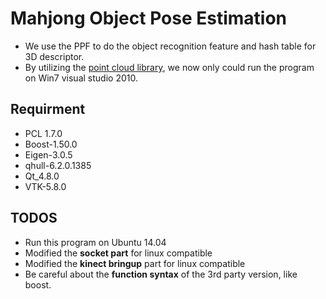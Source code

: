 # Mahjong Object Pose Estimation

- We use the PPF to do the object recognition feature and hash table for 3D descriptor.
- By utilizing the [point cloud library](http://pointclouds.org/), we now only could run the program on Win7 visual studio 2010.

## Requirment
- PCL 1.7.0
- Boost-1.50.0
- Eigen-3.0.5
- qhull-6.2.0.1385
- Qt_4.8.0
- VTK-5.8.0


## TODOS
- Run this program on Ubuntu 14.04
- Modified the **socket part** for linux compatible
- Modified the **kinect bringup** part for linux compatible
- Be careful about the **function syntax** of  the 3rd party version, like boost.
